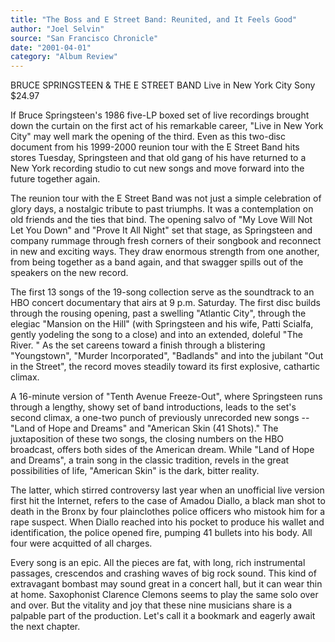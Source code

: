 ```yaml
---
title: "The Boss and E Street Band: Reunited, and It Feels Good"
author: "Joel Selvin"
source: "San Francisco Chronicle"
date: "2001-04-01"
category: "Album Review"
---
```


BRUCE SPRINGSTEEN & THE E STREET BAND Live in New York City Sony $24.97

If Bruce Springsteen's 1986 five-LP boxed set of live recordings brought down the curtain on the first act of his remarkable career, "Live in New York City" may well mark the opening of the third. Even as this two-disc document from his 1999-2000 reunion tour with the E Street Band hits stores Tuesday, Springsteen and that old gang of his have returned to a New York recording studio to cut new songs and move forward into the future together again.

The reunion tour with the E Street Band was not just a simple celebration of glory days, a nostalgic tribute to past triumphs. It was a contemplation on old friends and the ties that bind. The opening salvo of "My Love Will Not Let You Down" and "Prove It All Night" set that stage, as Springsteen and company rummage through fresh corners of their songbook and reconnect in new and exciting ways. They draw enormous strength from one another, from being together as a band again, and that swagger spills out of the speakers on the new record.

The first 13 songs of the 19-song collection serve as the soundtrack to an HBO concert documentary that airs at 9 p.m. Saturday. The first disc builds through the rousing opening, past a swelling "Atlantic City", through the elegiac "Mansion on the Hill" (with Springsteen and his wife, Patti Scialfa, gently yodeling the song to a close) and into an extended, doleful "The River. " As the set careens toward a finish through a blistering "Youngstown", "Murder Incorporated", "Badlands" and into the jubilant "Out in the Street", the record moves steadily toward its first explosive, cathartic climax.

A 16-minute version of "Tenth Avenue Freeze-Out", where Springsteen runs through a lengthy, showy set of band introductions, leads to the set's second climax, a one-two punch of previously unrecorded new songs -- "Land of Hope and Dreams" and "American Skin (41 Shots)." The juxtaposition of these two songs, the closing numbers on the HBO broadcast, offers both sides of the American dream. While "Land of Hope and Dreams", a train song in the classic tradition, revels in the great possibilities of life, "American Skin" is the dark, bitter reality.

The latter, which stirred controversy last year when an unofficial live version first hit the Internet, refers to the case of Amadou Diallo, a black man shot to death in the Bronx by four plainclothes police officers who mistook him for a rape suspect. When Diallo reached into his pocket to produce his wallet and identification, the police opened fire, pumping 41 bullets into his body. All four were acquitted of all charges.

Every song is an epic. All the pieces are fat, with long, rich instrumental passages, crescendos and crashing waves of big rock sound. This kind of extravagant bombast may sound great in a concert hall, but it can wear thin at home. Saxophonist Clarence Clemons seems to play the same solo over and over. But the vitality and joy that these nine musicians share is a palpable part of the production. Let's call it a bookmark and eagerly await the next chapter.
